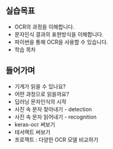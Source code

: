 ## 실습목표
- OCR의 과정을 이해합니다.
- 문자인식 결과의 표현방식을 이해합니다.
- 파이썬을 통해 OCR을 사용할 수 있습니다.
- 학습 목차
## 들어가며
- 기계가 읽을 수 있나요?
- 어떤 과정으로 읽을까요?
- 딥러닝 문자인식의 시작
- 사진 속 문자 찾아내기 - detection
- 사진 속 문자 읽어내기 - recognition
- keras-ocr 써보기
- 테서랙트 써보기
- 프로젝트 : 다양한 OCR 모델 비교하기
